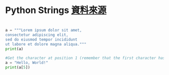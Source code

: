 # Python Strings [資料來源](https://www.w3schools.com/python/python_strings.asp)


#
```python
a = """Lorem ipsum dolor sit amet,
consectetur adipiscing elit,
sed do eiusmod tempor incididunt
ut labore et dolore magna aliqua."""
print(a)
```

```python
#Get the character at position 1 (remember that the first character has the position 0):
a = "Hello, World!"
print(a[5])
```
